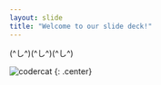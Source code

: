 ```yaml
---
layout: slide
title: "Welcome to our slide deck!"
---
```


(^し^)(^し^)(^し^)

![codercat](https://octodex.github.com/images/codercat.jpg)
{: .center}
